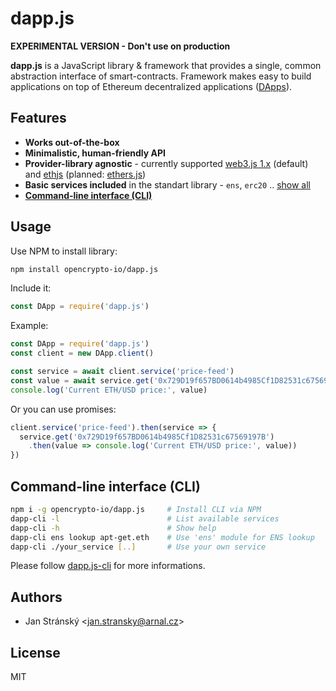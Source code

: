 # dapp.js

**EXPERIMENTAL VERSION - Don't use on production**

**dapp.js** is a JavaScript library & framework that provides a single, common abstraction interface of smart-contracts. Framework makes easy to build applications on top of Ethereum decentralized applications ([DApps](https://en.wikipedia.org/wiki/Decentralized_application)).

## Features

* **Works out-of-the-box**
* **Minimalistic, human-friendly API**
* **Provider-library agnostic** - currently supported [web3.js 1.x](https://github.com/ethereum/web3.js/) (default) and [ethjs](https://github.com/ethjs/ethjs) (planned: [ethers.js](https://github.com/ethers-io/ethers.js))
* **Basic services included** in the standart library - `ens`, `erc20` .. [show all](https://github.com/opencrypto-io/dapp.js/tree/master/services)
* **[Command-line interface (CLI)](/cli)**

## Usage

Use NPM to install library:
```bash
npm install opencrypto-io/dapp.js
```

Include it:
```js
const DApp = require('dapp.js')
```

Example:
```js
const DApp = require('dapp.js')
const client = new DApp.client()

const service = await client.service('price-feed')
const value = await service.get('0x729D19f657BD0614b4985Cf1D82531c67569197B')
console.log('Current ETH/USD price:', value)
```

Or you can use promises:

```js
client.service('price-feed').then(service => {
  service.get('0x729D19f657BD0614b4985Cf1D82531c67569197B')
    .then(value => console.log('Current ETH/USD price:', value))
})
```


## Command-line interface (CLI)

```bash
npm i -g opencrypto-io/dapp.js     # Install CLI via NPM
dapp-cli -l                        # List available services
dapp-cli -h                        # Show help
dapp-cli ens lookup apt-get.eth    # Use 'ens' module for ENS lookup
dapp-cli ./your_service [..]       # Use your own service
```

Please follow [dapp.js-cli](cli/) for more informations.

## Authors

* Jan Stránský &lt;jan.stransky@arnal.cz&gt;

## License
MIT

